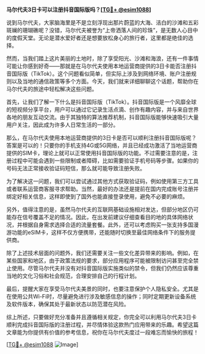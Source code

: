 **马尔代夫3日卡可以注册抖音国际版吗？[[TG💪+ @esim1088](https://t.me/s/esim1088)]**

说到马尔代夫，大家脑海里是不是立刻浮现出那片蔚蓝的大海、洁白的沙滩和五彩斑斓的珊瑚礁呢？没错，马尔代夫被誉为“上帝洒落人间的珍珠”，是无数人心目中的度假天堂。无论是潜水爱好者还是想要放松身心的旅行者，这里都是绝佳的选择。

然而，当我们踏上这片美丽的土地时，除了享受阳光、沙滩和海浪，还有一件事情可能让你感到好奇——那就是在马尔代夫使用本地运营商提供的3日卡能否注册抖音国际版（TikTok）。这个问题看似简单，但实际上涉及到网络环境、账户注册规则以及当地的通信政策等多个方面。今天，我们就来详细聊聊这个话题，帮助你在马尔代夫的旅途中轻松解决这些问题。

首先，让我们了解一下什么是抖音国际版（TikTok）。抖音国际版是一个风靡全球的短视频分享平台，用户可以通过它记录生活点滴、创作有趣内容，并与来自世界各地的朋友互动交流。由于其独特的算法推荐机制，抖音国际版能够快速吸引大量用户关注，因此成为许多人日常生活的一部分。

那么，在马尔代夫使用本地运营商提供的3日卡是否可以顺利注册抖音国际版呢？答案是可以的！只要你的手机支持4G或5G网络，并且已经成功激活了当地运营商提供的SIM卡，理论上就可以正常使用抖音国际版的功能。不过需要注意的是，注册过程中可能会遇到一些限制或者障碍，比如需要验证手机号码等步骤。如果你的号码无法正常接收验证码短信，那么就可能导致注册失败。

为了解决这一问题，我们可以尝试通过其他方式获取验证码，例如使用第三方工具或者联系运营商客服寻求帮助。当然，最好的办法还是提前在国内完成账号注册并绑定好相关信息，这样即使到了国外也能直接登录使用，避免不必要的麻烦。

另外，值得注意的是，虽然马尔代夫的互联网基础设施相对发达，但部分地区仍可能存在信号覆盖不足的情况。因此，在出发前建议仔细查看目的地的具体网络状况，并根据自身需求选择合适的流量套餐。此外，还可以考虑购买一张支持多国漫游功能的eSIM卡，这样不仅方便携带，还能随时切换至最佳网络条件下的服务提供商。

除了上述技术层面的问题外，我们还需要关注一些文化差异带来的影响。例如，在某些国家和地区，由于政策法规的要求，部分应用程序可能被限制访问甚至完全禁止使用。尽管马尔代夫并没有对抖音国际版实施类似的禁令，但我们仍然应该尊重当地的文化习俗和社会规范，合理安排自己的行程计划。

最后，提醒大家在享受马尔代夫美景的同时，也要注意保护个人隐私安全。尤其是在使用公共Wi-Fi时，尽量避免进行涉及敏感信息的操作；同时定期更新设备系统及软件版本，确保其处于最新状态以防范潜在风险。

综上所述，只要做好充分准备并且遵循相关规定，你完全可以利用马尔代夫3日卡顺利完成抖音国际版的注册过程，并尽情体验这款热门应用带来的乐趣。希望这篇文章能为你提供有价值的参考信息，祝你在马尔代夫度过一段难忘而愉快的旅程！

[[TG💪+ @esim1088](https://t.me/s/esim1088) ![Image](https://i.postimg.cc/4NQfJmqS/Snipaste-2025-05-13-00-14-12.png)]